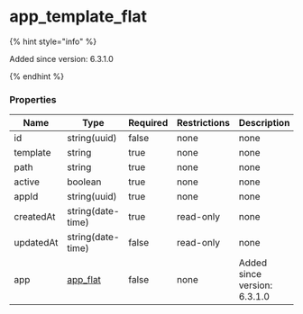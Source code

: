 
# app_template_flat

{% hint style="info" %}

Added since version: 6.3.1.0

{% endhint %}

### Properties

|Name|Type|Required|Restrictions|Description|
|---|---|---|---|---|
|id|string(uuid)|false|none|none|
|template|string|true|none|none|
|path|string|true|none|none|
|active|boolean|true|none|none|
|appId|string(uuid)|true|none|none|
|createdAt|string(date-time)|true|read-only|none|
|updatedAt|string(date-time)|false|read-only|none|
|app|[app_flat](/schema/app_flat)|false|none|Added since version: 6.3.1.0|

